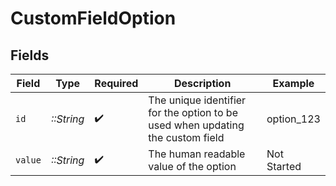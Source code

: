 # CustomFieldOption


## Fields

| Field                                                                          | Type                                                                           | Required                                                                       | Description                                                                    | Example                                                                        |
| ------------------------------------------------------------------------------ | ------------------------------------------------------------------------------ | ------------------------------------------------------------------------------ | ------------------------------------------------------------------------------ | ------------------------------------------------------------------------------ |
| `id`                                                                           | *::String*                                                                     | :heavy_check_mark:                                                             | The unique identifier for the option to be used when updating the custom field | option_123                                                                     |
| `value`                                                                        | *::String*                                                                     | :heavy_check_mark:                                                             | The human readable value of the option                                         | Not Started                                                                    |